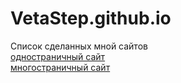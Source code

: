 # VetaStep.github.io
Список сделанных мной сайтов  
[одностраничный сайт]( https://vetastep.github.io/one/index.html "простой сайт")  
[многостраничный сайт](https://vetastep.github.io/two/index.html)
